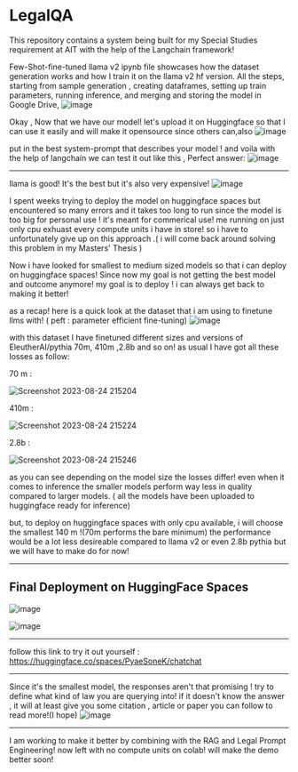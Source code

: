 # LegalQA
This repository contains a system being built for my Special Studies requirement at AIT with the help of the Langchain framework!

Few-Shot-fine-tuned llama v2 ipynb file showcases how the dataset generation works and how I train it on the llama v2 hf version. All the steps, starting from sample generation , creating dataframes, setting up train parameters, running inference, and merging and storing the model in Google Drive,
   ![image](https://github.com/soneeee22000/LegalQA/assets/109932809/a3133a4c-33ae-428f-b87b-e9807e70f9bf)

Okay , Now that we have our model! let's upload it on Huggingface so that I can use it easily and will make it opensource since others can,also
 ![image](https://github.com/soneeee22000/LegalQA/assets/109932809/6747b5f6-4673-48ec-8514-b55d6ac19f1a)

put in the best system-prompt that describes your model ! and voila with the help of langchain we can test it out like this , Perfect answer:
![image](https://github.com/soneeee22000/LegalQA/assets/109932809/88cd3bed-94d9-4b97-b9a1-c5c9f06253cf)

----

llama is good! It's the best but it's also very expensive!
![image](https://github.com/soneeee22000/LegalQA/assets/109932809/05082c8f-26e6-4c4e-881f-76cd6ce470d0)

   I spent weeks trying to deploy the model on huggingface spaces but encountered so many errors and it takes too long to run since the model is too big for personal use ! it's meant for commerical use! me running on just only cpu exhuast every compute units i have in store! so i have to unfortunately give up on this approach .( i will come back around solving this problem in my Masters' Thesis )

   Now i have looked for smallest to medium sized models so that i can deploy on huggingface spaces! Since now my goal is not getting the best model and outcome anymore! my goal is to deploy ! i can always get back to making it better!

   as a recap! here is a quick look at the dataset that i am using to finetune llms with! ( peft : parameter efficient fine-tuning)
   ![image](https://github.com/soneeee22000/LegalQA/assets/109932809/15fcb4b6-6b9b-4b6a-8915-aeab076c768a)

with this dataset I have finetuned different sizes and versions of EleutherAI/pythia 70m, 410m ,2.8b and so on! as usual I have got all these losses as follow:


70 m : 

![Screenshot 2023-08-24 215204](https://github.com/soneeee22000/LegalQA/assets/109932809/c576be25-d9ea-4074-8e1c-4b70fd327eca)

410m : 

![Screenshot 2023-08-24 215224](https://github.com/soneeee22000/LegalQA/assets/109932809/9a8deb52-d88f-4e04-9b71-26f7fac1d33b)

2.8b : 

![Screenshot 2023-08-24 215246](https://github.com/soneeee22000/LegalQA/assets/109932809/40b65b73-4f3c-412c-a5c0-6596bf2d1151)

as you can see depending on the model size the losses differ! even when it comes to inference the smaller models perform way less in quality compared to larger models. ( all the models have been uploaded to huggingface ready for inference)

but, to deploy on huggingface spaces with only cpu available, i will choose the smallest 140 m !(70m performs the bare minimum) the performance would be a lot less desireable compared to llama v2 or even 2.8b pythia but we will have to make do for now!

----
Final Deployment on HuggingFace Spaces 
---


![image](https://github.com/soneeee22000/LegalQA/assets/109932809/47849ba2-34e4-4d8e-aef0-9de9d75b3e58)

![image](https://github.com/soneeee22000/LegalQA/assets/109932809/82d074a7-4a80-4520-8d20-6c140d75d41d)






---

follow this link to try it out yourself :  https://huggingface.co/spaces/PyaeSoneK/chatchat
___
Since it's the smallest model, the responses aren't that promising ! try to define what kind of law you are querying into!
if it doesn't know the answer , it will at least give you some citation , article or paper you can follow to read more!(I hope)
![image](https://github.com/soneeee22000/LegalQA/assets/109932809/bbca540d-ff21-4716-876f-859ef340054f)

---

I am working to make it better by combining with the RAG and Legal Prompt Engineering! now left with no compute units on colab! will make the demo better soon!












   
